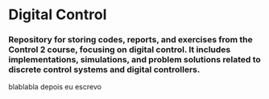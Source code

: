 # Digital Control

### Repository for storing codes, reports, and exercises from the Control 2 course, focusing on digital control. It includes implementations, simulations, and problem solutions related to discrete control systems and digital controllers.

blablabla depois eu escrevo
